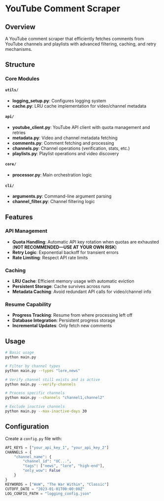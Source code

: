 # YouTube Comment Scraper

## Overview

A YouTube comment scraper that efficiently fetches comments from YouTube channels and playlists with advanced filtering,
caching, and retry mechanisms.

## Structure

### Core Modules

#### `utils/`

- **logging_setup.py**: Configures logging system
- **cache.py**: LRU cache implementation for video/channel metadata

#### `api/`

- **youtube_client.py**: YouTube API client with quota management and retries
- **metadata.py**: Video and channel metadata fetching
- **comments.py**: Comment fetching and processing
- **channels.py**: Channel operations (verification, stats, etc.)
- **playlists.py**: Playlist operations and video discovery

#### `core/`

- **processor.py**: Main orchestration logic

#### `cli/`

- **arguments.py**: Command-line argument parsing
- **channel_filter.py**: Channel filtering logic

## Features

### API Management

- **Quota Handling**: Automatic API key rotation when quotas are exhausted (**NOT RECOMMENDED—USE AT YOUR OWN RISK**)
- **Retry Logic**: Exponential backoff for transient errors
- **Rate Limiting**: Respect API rate limits

### Caching

- **LRU Cache**: Efficient memory usage with automatic eviction
- **Persistent Storage**: Cache survives across runs
- **Metadata Caching**: Avoid redundant API calls for video/channel info

### Resume Capability

- **Progress Tracking**: Resume from where processing left off
- **Database Integration**: Persistent progress storage
- **Incremental Updates**: Only fetch new comments

## Usage

```bash
# Basic usage
python main.py

# Filter by channel types
python main.py --types "lore,news"

# Verify channel still exists and is active
python main.py --verify-channels

# Process specific channels
python main.py --channels "channel1,channel2"

# Exclude inactive channels
python main.py --max-inactive-days 30
```

## Configuration

Create a `config.py` file with:

```python
API_KEYS = ["your_api_key_1", "your_api_key_2"]
CHANNELS = {
    "channel_name": {
        "channel_id": "UC...",
        "tags": ["news", "lore", "high-end"],
        "only_wow": False
    }
}
KEYWORDS = ["WoW", "The War Within", "Classic"]
CUTOFF_DATE = "2023-01-01T00:00:00Z"
LOG_CONFIG_PATH = "logging_config.json"
```
